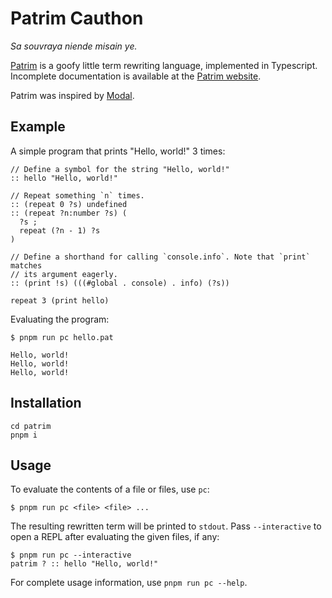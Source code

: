 # Patrim Cauthon

_Sa souvraya niende misain ye._

[Patrim](https://patrim.vein.io) is a goofy little term rewriting language, implemented
in Typescript. Incomplete documentation is available at the
[Patrim website](https://patrim.vein.io).

Patrim was inspired by [Modal](https://wiki.xxiivv.com/site/modal).

## Example

A simple program that prints "Hello, world!" 3 times:

```
// Define a symbol for the string "Hello, world!"
:: hello "Hello, world!"

// Repeat something `n` times.
:: (repeat 0 ?s) undefined
:: (repeat ?n:number ?s) (
  ?s ;
  repeat (?n - 1) ?s
)

// Define a shorthand for calling `console.info`. Note that `print` matches
// its argument eagerly.
:: (print !s) (((#global . console) . info) (?s))

repeat 3 (print hello)
```

Evaluating the program:

```
$ pnpm run pc hello.pat

Hello, world!
Hello, world!
Hello, world!
```

## Installation

```
cd patrim
pnpm i
```

## Usage

To evaluate the contents of a file or files, use `pc`:

```
$ pnpm run pc <file> <file> ...
```

The resulting rewritten term will be printed to `stdout`. Pass `--interactive` to open
a REPL after evaluating the given files, if any:

```
$ pnpm run pc --interactive
patrim ? :: hello "Hello, world!"
```

For complete usage information, use `pnpm run pc --help`.
